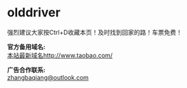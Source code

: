 # olddriver

强烈建议大家按Ctrl+D收藏本页！及时找到回家的路！车票免费！

**官方备用域名:**<br>
 [本站最新域名](http://www.taobao.com/)http://www.taobao.com/
 
**广告合作联系:**<br>
zhangbaqiang@outlook.com
